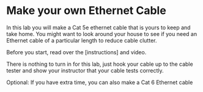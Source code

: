 # Make your own Ethernet Cable
In this lab you will make a Cat 5e ethernet cable that is yours to keep and take home. You might want to look around your house to see if you need an Ethernet cable of a particular length to reduce cable clutter.
 
Before you start, read over the [instructions] and video.
 
There is nothing to turn in for this lab, just hook your cable up to the cable tester and show your instructor that your cable tests correctly.
 
Optional: If you have extra time, you can also make a Cat 6 Ethernet cable
